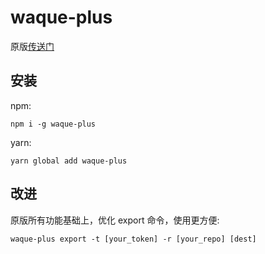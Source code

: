 # waque-plus

原版[传送门](https://github.com/yesmeck/waque)

## 安装
npm:
```
npm i -g waque-plus
```
yarn:
```
yarn global add waque-plus
```

## 改进
原版所有功能基础上，优化 export 命令，使用更方便:
```
waque-plus export -t [your_token] -r [your_repo] [dest]
```

